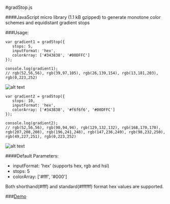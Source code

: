 #gradStop.js

####JavaScript micro library (1.1 kB gzipped) to generate monotone color schemes and equidistant gradient stops


###Usage:

    var gradient1 = gradStop({
       stops: 5,
       inputFormat: 'hex',
       colorArray: ['#343838', '#00DFFC']
    });
    
    console.log(gradient1);
    // rgb(52,56,56), rgb(39,97,105), rgb(26,139,154), rgb(13,181,203), rgb(0,223,252)


![alt text][1]


  [1]: https://cdn.rawgit.com/Siddharth11/gradStop.js/master/gradient%20strip.png



    var gradient2 = gradStop({
       stops: 10,
       inputFormat: 'hex',
       colorArray: ['#343838', '#f6f6f6', '#00DFFC']
    });
    
    console.log(gradient2);
    // rgb(52,56,56), rgb(90,94,94), rgb(129,132,132), rgb(168,170,170), rgb(207,208,208), rgb(196,241,248), rgb(147,236,249), rgb(98,232,250), rgb(49,227,251), rgb(0,223,252)


![alt text][2]


  [2]: https://rawgit.com/Siddharth11/gradStop.js/master/gradient%20strip2.png



####Default Parameters:
 * inputFormat: 'hex' (supports hex, rgb and hsl)
 * stops: 5
 * colorArray: ['#fff', '#000']

Both shorthand(#fff) and standard(#ffffff) format hex values are supported.

###[Demo](http://codepen.io/Siddharth11/full/RPvJmO)
